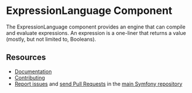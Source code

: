 ExpressionLanguage Component
============================

The ExpressionLanguage component provides an engine that can compile and
evaluate expressions. An expression is a one-liner that returns a value
(mostly, but not limited to, Booleans).

Resources
---------

  * [Documentation](https://symfony.com/doc/current/components/expression_language/introduction.html)
  * [Contributing](https://symfony.com/doc/current/contributing/index.php)
  * [Report issues](https://github.com/symfony/symfony/issues) and
    [send Pull Requests](https://github.com/symfony/symfony/pulls)
    in the [main Symfony repository](https://github.com/symfony/symfony)
